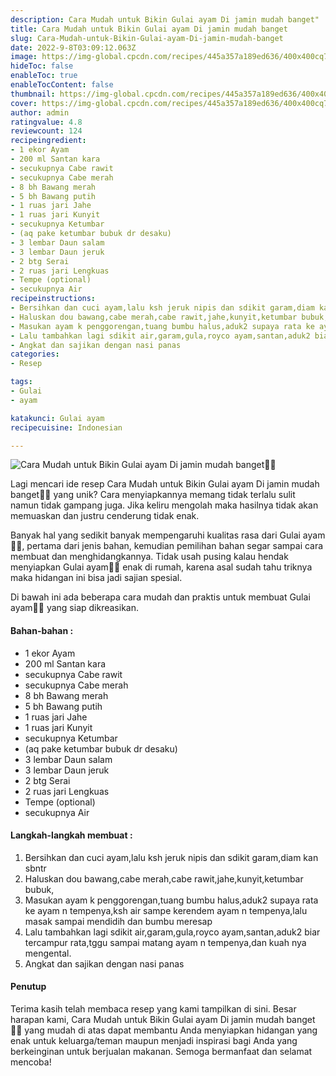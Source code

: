 ```yaml
---
description: Cara Mudah untuk Bikin Gulai ayam Di jamin mudah banget"
title: Cara Mudah untuk Bikin Gulai ayam Di jamin mudah banget
slug: Cara-Mudah-untuk-Bikin-Gulai-ayam-Di-jamin-mudah-banget
date: 2022-9-8T03:09:12.063Z
image: https://img-global.cpcdn.com/recipes/445a357a189ed636/400x400cq70/photo.jpg
hideToc: false
enableToc: true
enableTocContent: false
thumbnail: https://img-global.cpcdn.com/recipes/445a357a189ed636/400x400cq70/photo.jpg
cover: https://img-global.cpcdn.com/recipes/445a357a189ed636/400x400cq70/photo.jpg
author: admin
ratingvalue: 4.8
reviewcount: 124
recipeingredient:
- 1 ekor Ayam
- 200 ml Santan kara
- secukupnya Cabe rawit
- secukupnya Cabe merah
- 8 bh Bawang merah
- 5 bh Bawang putih
- 1 ruas jari Jahe
- 1 ruas jari Kunyit
- secukupnya Ketumbar
- (aq pake ketumbar bubuk dr desaku)
- 3 lembar Daun salam
- 3 lembar Daun jeruk
- 2 btg Serai
- 2 ruas jari Lengkuas
- Tempe (optional)
- secukupnya Air
recipeinstructions:
- Bersihkan dan cuci ayam,lalu ksh jeruk nipis dan sdikit garam,diam kan sbntr
- Haluskan dou bawang,cabe merah,cabe rawit,jahe,kunyit,ketumbar bubuk,
- Masukan ayam k penggorengan,tuang bumbu halus,aduk2 supaya rata ke ayam n tempenya,ksh air sampe kerendem ayam n tempenya,lalu masak sampai mendidih dan bumbu meresap
- Lalu tambahkan lagi sdikit air,garam,gula,royco ayam,santan,aduk2 biar tercampur rata,tggu sampai matang ayam n tempenya,dan kuah nya mengental.
- Angkat dan sajikan dengan nasi panas
categories:
- Resep

tags:
- Gulai
- ayam

katakunci: Gulai ayam
recipecuisine: Indonesian

---
```


![Cara Mudah untuk Bikin Gulai ayam Di jamin mudah banget👩‍🍳](https://img-global.cpcdn.com/recipes/445a357a189ed636/400x400cq70/photo.jpg)

Lagi mencari ide resep Cara Mudah untuk Bikin Gulai ayam Di jamin mudah banget👩‍🍳 yang unik? Cara menyiapkannya memang tidak terlalu sulit namun tidak gampang juga. Jika keliru mengolah maka hasilnya tidak akan memuaskan dan justru cenderung tidak enak.

Banyak hal yang sedikit banyak mempengaruhi kualitas rasa dari Gulai ayam👩‍🍳, pertama dari jenis bahan, kemudian pemilihan bahan segar sampai cara membuat dan menghidangkannya. Tidak usah pusing kalau hendak menyiapkan Gulai ayam👩‍🍳 enak di rumah, karena asal sudah tahu triknya maka hidangan ini bisa jadi sajian spesial.

Di bawah ini ada beberapa cara mudah dan praktis untuk membuat Gulai ayam👩‍🍳 yang siap dikreasikan.

<!--inarticleads1-->

#### Bahan-bahan :

- 1 ekor Ayam
- 200 ml Santan kara
- secukupnya Cabe rawit
- secukupnya Cabe merah
- 8 bh Bawang merah
- 5 bh Bawang putih
- 1 ruas jari Jahe
- 1 ruas jari Kunyit
- secukupnya Ketumbar
- (aq pake ketumbar bubuk dr desaku)
- 3 lembar Daun salam
- 3 lembar Daun jeruk
- 2 btg Serai
- 2 ruas jari Lengkuas
- Tempe (optional)
- secukupnya Air

<!--inarticleads2-->

#### Langkah-langkah membuat :

1. Bersihkan dan cuci ayam,lalu ksh jeruk nipis dan sdikit garam,diam kan sbntr
1. Haluskan dou bawang,cabe merah,cabe rawit,jahe,kunyit,ketumbar bubuk,
1. Masukan ayam k penggorengan,tuang bumbu halus,aduk2 supaya rata ke ayam n tempenya,ksh air sampe kerendem ayam n tempenya,lalu masak sampai mendidih dan bumbu meresap
1. Lalu tambahkan lagi sdikit air,garam,gula,royco ayam,santan,aduk2 biar tercampur rata,tggu sampai matang ayam n tempenya,dan kuah nya mengental.
1. Angkat dan sajikan dengan nasi panas

#### Penutup

Terima kasih telah membaca resep yang kami tampilkan di sini. Besar harapan kami, Cara Mudah untuk Bikin Gulai ayam Di jamin mudah banget👩‍🍳 yang mudah di atas dapat membantu Anda menyiapkan hidangan yang enak untuk keluarga/teman maupun menjadi inspirasi bagi Anda yang berkeinginan untuk berjualan makanan. Semoga bermanfaat dan selamat mencoba!